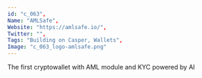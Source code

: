 ```yaml
--- 
id: "c_063", 
Name: "AMLSafe", 
Website: "https://amlsafe.io/", 
Twitter: "", 
Tags: "Building on Casper, Wallets", 
Image: "c_063_logo-amlsafe.png" 
--- 
```

<!--lang:en--> 
The first cryptowallet with AML module and KYC powered by AI
<!--lang:es--] 
La primera criptobilletera con módulo AML y KYC impulsada por IA
<!--lang:de--] 
Das erste Kryptowallet mit AML-Modul und KYC powered by AI
<!--lang:fr--] 
Le premier cryptowallet avec module AML et KYC propulsé par l'IA
<!--lang:pl--] 
Pierwszy portfel kryptograficzny z modułem AML i KYC zasilany przez AI
<!--lang:uk--] 
Перший криптогаманець з модулем AML і KYC на основі ШІ
[!--lang:*--> 
